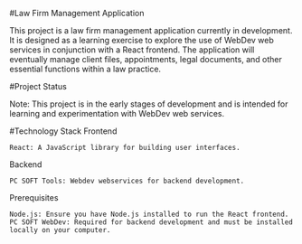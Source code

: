 #Law Firm Management Application

This project is a law firm management application currently in development. It is designed as a learning exercise to explore the use of WebDev web services in conjunction with a React frontend. The application will eventually manage client files, appointments, legal documents, and other essential functions within a law practice.

#Project Status

Note: This project is in the early stages of development and is intended for learning and experimentation with WebDev web services.

#Technology Stack
Frontend

    React: A JavaScript library for building user interfaces.

Backend

    PC SOFT Tools: Webdev webservices for backend development.
    

Prerequisites

    Node.js: Ensure you have Node.js installed to run the React frontend.
    PC SOFT WebDev: Required for backend development and must be installed locally on your computer.

